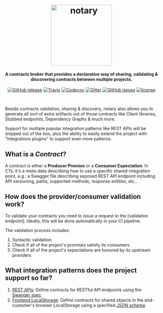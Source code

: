 
<h1 align="center">
  <br>
  <img src="https://dummyimage.com/200x200/000/fff.png&text=Project+Logo" alt="notary" width="200">
  <br>
</h1>

<h4 align="center">A contracts broker that provides a declarative way of sharing, validating & discovering contracts between multiple projects.</h4>

<p align="center">
  <a href="https://github.com/notaryio/notary/releases/latest"><img src="https://img.shields.io/github/release/notaryio/notary.svg?style=flat-square" title="GitHub release"/></a>
  <a href="https://travis-ci.org/notaryio/notary"><img src="https://img.shields.io/travis/notaryio/notary.svg?style=flat-square" title="Travis"/></a>
  <a href="https://codecov.io/gh/notaryio/notary"><img src="https://img.shields.io/codecov/c/github/notaryio/notary.svg?style=flat-square" title="Codecov"/></a>
  <a href="https://gitter.im/notaryio/Lobby"><img src="https://img.shields.io/gitter/room/nwjs/nw.js.svg?style=flat-square" title="Gitter"/></a>
  <a href="https://github.com/notaryio/notary/issues"><img src="https://img.shields.io/github/issues/notaryio/notary.svg?style=flat-square" title="GitHub issues"/></a>
  <a href="https://github.com/notaryio/notary/blob/master/LICENSE"><img src="https://img.shields.io/github/license/notaryio/notary.svg?style=flat-square" title="license"/></a>
</p>
<br> 

Beside contracts validation, sharing & discovery, notary also allows you to generate all sort of extra artifacts out of those contracts like Client libraries, Stubbed endpoints, Dependency Graphs & much more. 

Support for multiple popular integration patterns like REST APIs will be shipped out of the box, plus the ability to easily extend the project with "Integrations plugins" to support even more patterns.

## What is a *Contract*?

A contract is either a **Producer Promise** or a **Consumer Expectation**. In C7s, it's a meta-data describing how to use a specific shared integration point, e.g.: a Swagger file describing exposed REST API endpoint including API versioning, paths, supported methods, response entities, etc..

## How does the provider/consumer validation work?
To validate your contracts you need to issue a request to the [validation endpoint]. Ideally, this will be done automatically in your CI pipeline.

The validation process includes:

1. Syntactic validation
1. Check if all of the project's promises satisfy its consumers
1. Check if all of the project's expectations are honored by its upstream providers

## What integration patterns does the project support so far?
1. [REST APIs](src/contracts/integrations/rest/README.md): Define contracts for RESTful API endpoints using the [Swagger spec](http://swagger.io/specification/)
1. [Frontend LocalStorage](src/contracts/integrations/localstorage/README.md): Define contracts for shared objects in the end-customer's browser LocalStorage using a specified [JSON schema](http://json-schema.org/)
